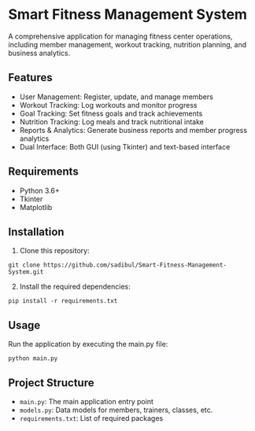 # Smart Fitness Management System

A comprehensive application for managing fitness center operations, including member management, workout tracking, nutrition planning, and business analytics.

## Features

- User Management: Register, update, and manage members
- Workout Tracking: Log workouts and monitor progress
- Goal Tracking: Set fitness goals and track achievements
- Nutrition Tracking: Log meals and track nutritional intake
- Reports & Analytics: Generate business reports and member progress analytics
- Dual Interface: Both GUI (using Tkinter) and text-based interface

## Requirements

- Python 3.6+
- Tkinter
- Matplotlib

## Installation

1. Clone this repository:

```
git clone https://github.com/sadibul/Smart-Fitness-Management-System.git
```

2. Install the required dependencies:

```
pip install -r requirements.txt
```

## Usage

Run the application by executing the main.py file:

```
python main.py
```

## Project Structure

- `main.py`: The main application entry point
- `models.py`: Data models for members, trainers, classes, etc.
- `requirements.txt`: List of required packages
